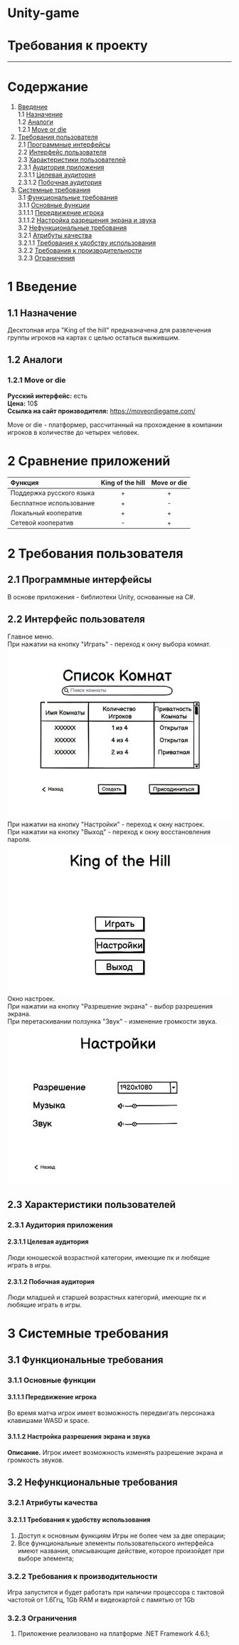 # Unity-game
# Требования к проекту
---

# Содержание
1. [Введение](#intro)  
1.1 [Назначение](#appointment)  
1.2 [Аналоги](#analogues)  
1.2.1 [Move or die](#move_or_die)  
2. [Требования пользователя](#user_requirements)  
2.1 [Программные интерфейсы](#software_interfaces)  
2.2 [Интерфейс пользователя](#user_interface)  
2.3 [Характеристики пользователей](#user_specifications)  
2.3.1 [Аудитория приложения](#application_audience)  
2.3.1.1 [Целевая аудитория](#target_audience)  
2.3.1.2 [Побочная аудитория](#collateral_audience)  
3. [Системные требования](#system_requirements)  
3.1 [Функциональные требования](#functional_requirements)  
3.1.1 [Основные функции](#main_functions)  
3.1.1.1 [Передвижение игрока](#player_movement)  
3.1.1.2 [Настройка разрешения экрана и звука](#setting_up_screen_resolution_and_volume)  
3.2 [Нефункциональные требования](#non-functional_requirements)  
3.2.1 [Атрибуты качества](#quality_attributes)  
3.2.1.1 [Требования к удобству использования](#requirements_for_ease_of_use)  
3.2.2 [Требования к производительности](#performance_requirements)  
3.2.3 [Ограничения](#restrictions)  

<a name="intro"/>

# 1 Введение

<a name="appointment"/>

## 1.1 Назначение
Десктопная игра "King of the hill" предназначена для развлечения группы игроков на картах с целью остаться выжившим.

<a name="analogues"/>

## 1.2 Аналоги

<a name="move_or_die"/>

### 1.2.1 Move or die

**Русский интерфейс:** есть  
**Цена:** 10$  
**Ссылка на сайт производителя:** https://moveordiegame.com/

Move or die - платформер, рассчитанный на прохождение в компании игроков в количестве до четырех человек.
# 2 Сравнение приложений

| Функция |  King of the hill | Move or die |
|:---|:---:|:---:|
| Поддержка русского языка | + | + |
| Бесплатное использование | + | - |
| Локальный кооператив | + | + |
| Сетевой кооператив | - | + |


<a name="user_requirements"/>

# 2 Требования пользователя

<a name="software_interfaces"/>

## 2.1 Программные интерфейсы
В основе приложения - библиотеки Unity, основанные на C#.

<a name="user_interface"/>

## 2.2 Интерфейс пользователя
Главное меню.  
При нажатии на кнопку "Играть" - переход к окну выбора комнат.  
![Список комнат](Assets/Mockups/room-list.jpg) 
При нажатии на кнопку "Настройки" - переход к окну настроек.  
При нажатии на кнопку "Выход" - переход к окну восстановления пароля.  
![Главное меню](Assets/Mockups/main-menu.jpg)  
Окно настроек.  
При нажатии на кнопку "Разрешение экрана" - выбор разрешения экрана.  
При перетаскивании ползунка "Звук" - изменение громкости звука.  
![Настройки](Assets/Mockups/settings.jpg)  

<a name="user_specifications"/>

## 2.3 Характеристики пользователей

<a name="application_audience"/>

### 2.3.1 Аудитория приложения

<a name="target_audience"/>

#### 2.3.1.1 Целевая аудитория
Люди юношеской возрастной категории, имеющие пк и любящие играть в игры.

<a name="collateral_audience"/>

#### 2.3.1.2 Побочная аудитория
Люди младшей и старшей возрастных категорий, имеющие пк и любящие играть в игры.

<a name="system_requirements"/>

# 3 Системные требования

<a name="functional_requirements"/>

## 3.1 Функциональные требования

<a name="main_functions"/>

### 3.1.1 Основные функции

<a name="player_movement"/>

#### 3.1.1.1 Передвижение игрока
Во время матча игрок имеет возможность передвигать персонажа клавишами WASD и space.

<a name="setting_up_screen_resolution_and_volume"/>

#### 3.1.1.2 Настройка разрешения экрана и звука
**Описание.** Игрок имеет возможность изменять разрешение экрана и громкость звуков.

<a name="non-functional_requirements"/>

## 3.2 Нефункциональные требования

<a name="quality_attributes"/>

### 3.2.1 Атрибуты качества

<a name="requirements_for_ease_of_use"/>

#### 3.2.1.1 Требования к удобству использования
1. Доступ к основным функциям Игры не более чем за две операции;
2. Все функциональные элементы пользовательского интерфейса имеют названия, описывающие действие, которое произойдет при выборе элемента;

<a name="#performance_requirements"/>

### 3.2.2 Требования к производительности
Игра запустится и будет работать при наличии процессора с тактовой частотой от 1.6Ггц, 1Gb RAM и видеокартой с памятью от 1Gb

<a name="restrictions"/>

### 3.2.3 Ограничения
1. Приложение реализовано на платформе .NET Framework 4.6.1;
